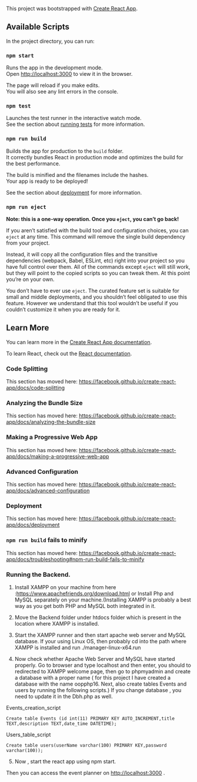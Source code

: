 This project was bootstrapped with [Create React App](https://github.com/facebook/create-react-app).

## Available Scripts

In the project directory, you can run:

### `npm start`

Runs the app in the development mode.<br />
Open [http://localhost:3000](http://localhost:3000) to view it in the browser.

The page will reload if you make edits.<br />
You will also see any lint errors in the console.

### `npm test`

Launches the test runner in the interactive watch mode.<br />
See the section about [running tests](https://facebook.github.io/create-react-app/docs/running-tests) for more information.

### `npm run build`

Builds the app for production to the `build` folder.<br />
It correctly bundles React in production mode and optimizes the build for the best performance.

The build is minified and the filenames include the hashes.<br />
Your app is ready to be deployed!

See the section about [deployment](https://facebook.github.io/create-react-app/docs/deployment) for more information.

### `npm run eject`

**Note: this is a one-way operation. Once you `eject`, you can’t go back!**

If you aren’t satisfied with the build tool and configuration choices, you can `eject` at any time. This command will remove the single build dependency from your project.

Instead, it will copy all the configuration files and the transitive dependencies (webpack, Babel, ESLint, etc) right into your project so you have full control over them. All of the commands except `eject` will still work, but they will point to the copied scripts so you can tweak them. At this point you’re on your own.

You don’t have to ever use `eject`. The curated feature set is suitable for small and middle deployments, and you shouldn’t feel obligated to use this feature. However we understand that this tool wouldn’t be useful if you couldn’t customize it when you are ready for it.

## Learn More

You can learn more in the [Create React App documentation](https://facebook.github.io/create-react-app/docs/getting-started).

To learn React, check out the [React documentation](https://reactjs.org/).

### Code Splitting

This section has moved here: https://facebook.github.io/create-react-app/docs/code-splitting

### Analyzing the Bundle Size

This section has moved here: https://facebook.github.io/create-react-app/docs/analyzing-the-bundle-size

### Making a Progressive Web App

This section has moved here: https://facebook.github.io/create-react-app/docs/making-a-progressive-web-app

### Advanced Configuration

This section has moved here: https://facebook.github.io/create-react-app/docs/advanced-configuration

### Deployment

This section has moved here: https://facebook.github.io/create-react-app/docs/deployment

### `npm run build` fails to minify

This section has moved here: https://facebook.github.io/create-react-app/docs/troubleshooting#npm-run-build-fails-to-minify


### Running the Backend.

1) Install XAMPP on your machine from here :https://www.apachefriends.org/download.html or Install Php and MySQL separately on your machine.(Installing XAMPP is probably a best way as you get both PHP and MySQL both integrated in it.

2) Move the Backend folder under htdocs folder which is present in the location where XAMPP is installed.

3) Start the XAMPP runner and then start apache web server and MySQL database. If your using Linux OS, then probably cd into the path where XAMPP is installed and run ./manager-linux-x64.run

4) Now check whether Apache Web Server and MySQL have started properly. Go to browser and type localhost and then enter, you should to redirected to XAMPP welcome page, then go to phpmyadmin and create a database with a proper name ( for this project I have created a database with the name oopphp16. Next, also create tables Events and users by running the following scripts.) If you change database , you need to update it in the Dbh.php as well.

Events_creation_script

`Create table Events (id int(11) PRIMARY KEY AUTO_INCREMENT,title TEXT,description TEXT,date_time DATETIME);`

Users_table_script

`Create table users(userName varchar(100) PRIMARY KEY,password varchar(100));`

5) Now , start the react app using npm start.

Then you can access the event planner on [http://localhost:3000](http://localhost:3000) .



